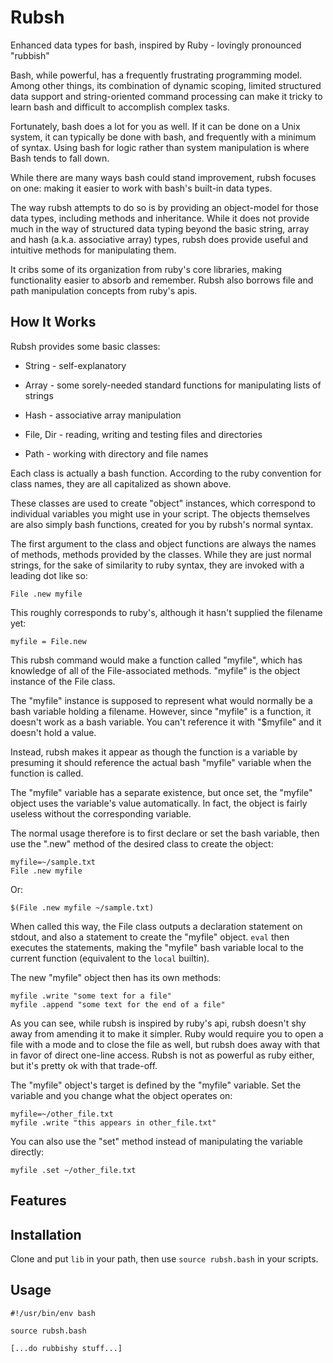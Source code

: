 Rubsh
=====

Enhanced data types for bash, inspired by Ruby - lovingly pronounced
"rubbish"

Bash, while powerful, has a frequently frustrating programming model.
Among other things, its combination of dynamic scoping, limited
structured data support and string-oriented command processing can make
it tricky to learn bash and difficult to accomplish complex tasks.

Fortunately, bash does a lot for you as well.  If it can be done on a
Unix system, it can typically be done with bash, and frequently with a
minimum of syntax.  Using bash for logic rather than system manipulation
is where Bash tends to fall down.

While there are many ways bash could stand improvement, rubsh focuses on
one: making it easier to work with bash's built-in data types.

The way rubsh attempts to do so is by providing an object-model for
those data types, including methods and inheritance.  While it does not
provide much in the way of structured data typing beyond the basic
string, array and hash (a.k.a. associative array) types, rubsh does
provide useful and intuitive methods for manipulating them.

It cribs some of its organization from ruby's core libraries, making
functionality easier to absorb and remember.  Rubsh also borrows file
and path manipulation concepts from ruby's apis.

How It Works
------------

Rubsh provides some basic classes:

-   String - self-explanatory

-   Array - some sorely-needed standard functions for manipulating lists
    of strings

-   Hash - associative array manipulation

-   File, Dir - reading, writing and testing files and directories

-   Path - working with directory and file names

Each class is actually a bash function.  According to the ruby
convention for class names, they are all capitalized as shown above.

These classes are used to create "object" instances, which correspond to
individual variables you might use in your script.  The objects
themselves are also simply bash functions, created for you by rubsh's
normal syntax.

The first argument to the class and object functions are always the
names of methods, methods provided by the classes.  While they are just
normal strings, for the sake of similarity to ruby syntax, they are
invoked with a leading dot like so:

    File .new myfile

This roughly corresponds to ruby's, although it hasn't supplied the
filename yet:

    myfile = File.new

This rubsh command would make a function called "myfile", which has
knowledge of all of the File-associated methods.  "myfile" is the object
instance of the File class.

The "myfile" instance is supposed to represent what would normally be a
bash variable holding a filename.  However, since "myfile" is a
function, it doesn't work as a bash variable.  You can't reference it
with "$myfile" and it doesn't hold a value.

Instead, rubsh makes it appear as though the function is a variable by
presuming it should reference the actual bash "myfile" variable when the
function is called.

The "myfile" variable has a separate existence, but once set, the
"myfile" object uses the variable's value automatically.  In fact, the
object is fairly useless without the corresponding variable.

The normal usage therefore is to first declare or set the bash variable,
then use the ".new" method of the desired class to create the object:

    myfile=~/sample.txt
    File .new myfile

Or:

    $(File .new myfile ~/sample.txt)

When called this way, the File class outputs a declaration statement on
stdout, and also a statement to create the "myfile" object.  `eval` then
executes the statements, making the "myfile" bash variable local to the
current function (equivalent to the `local` builtin).

The new "myfile" object then has its own methods:

    myfile .write "some text for a file"
    myfile .append "some text for the end of a file"

As you can see, while rubsh is inspired by ruby's api, rubsh doesn't shy
away from amending it to make it simpler.  Ruby would require you to
open a file with a mode and to close the file as well, but rubsh does
away with that in favor of direct one-line access.  Rubsh is not as
powerful as ruby either, but it's pretty ok with that trade-off.

The "myfile" object's target is defined by the "myfile" variable.  Set
the variable and you change what the object operates on:

    myfile=~/other_file.txt
    myfile .write "this appears in other_file.txt"

You can also use the "set" method instead of manipulating the variable
directly:

    myfile .set ~/other_file.txt

Features
--------

Installation
------------

Clone and put `lib` in your path, then use `source rubsh.bash` in your
scripts.

Usage
-----

    #!/usr/bin/env bash

    source rubsh.bash

    [...do rubbishy stuff...]
